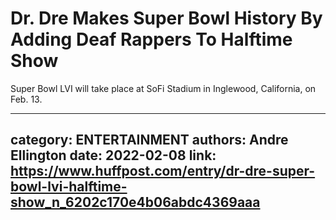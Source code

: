 # Dr. Dre Makes Super Bowl History By Adding Deaf Rappers To Halftime Show

Super Bowl LVI will take place at SoFi Stadium in Inglewood, California, on Feb. 13.

---
category: ENTERTAINMENT
authors: Andre Ellington
date: 2022-02-08
link: https://www.huffpost.com/entry/dr-dre-super-bowl-lvi-halftime-show_n_6202c170e4b06abdc4369aaa
---
